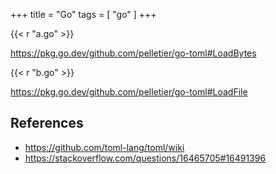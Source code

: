 +++
title = "Go"
tags = [ "go" ]
+++

{{< r "a.go" >}}

<https://pkg.go.dev/github.com/pelletier/go-toml#LoadBytes>

{{< r "b.go" >}}

<https://pkg.go.dev/github.com/pelletier/go-toml#LoadFile>

## References

- <https://github.com/toml-lang/toml/wiki>
- <https://stackoverflow.com/questions/16465705#16491396>
